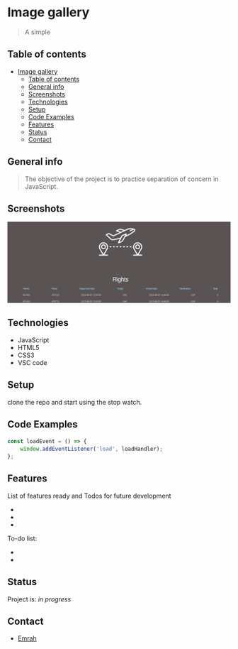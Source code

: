 # Image gallery

> A simple

## Table of contents

- [Image gallery](#image-gallery)
  - [Table of contents](#table-of-contents)
  - [General info](#general-info)
  - [Screenshots](#screenshots)
  - [Technologies](#technologies)
  - [Setup](#setup)
  - [Code Examples](#code-examples)
  - [Features](#features)
  - [Status](#status)
  - [Contact](#contact)

## General info

> The objective of the project is to practice separation of concern in
> JavaScript.

## Screenshots

![Example screenshot](./assets/img/flights.png)

## Technologies

- JavaScript
- HTML5
- CSS3
- VSC code

## Setup

clone the repo and start using the stop watch.

## Code Examples

```js
const loadEvent = () => {
	window.addEventListener('load', loadHandler);
};
```

## Features

List of features ready and Todos for future development

-
-
-

To-do list:

-
-

## Status

Project is: _in progress_

## Contact

- [Emrah](https://github.com/emrahhko)
